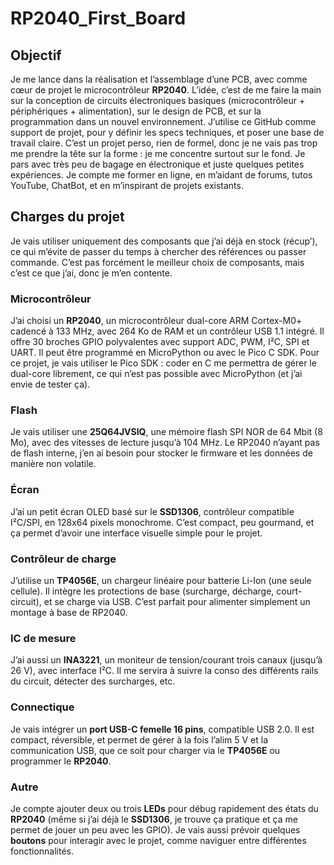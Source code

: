 # RP2040_First_Board

## Objectif

Je me lance dans la réalisation et l’assemblage d’une PCB, avec comme cœur de projet le microcontrôleur **RP2040**. L’idée, c’est de me faire la main sur la conception de circuits électroniques basiques (microcontrôleur + périphériques + alimentation), sur le design de PCB, et sur la programmation dans un nouvel environnement. J’utilise ce GitHub comme support de projet, pour y définir les specs techniques, et poser une base de travail claire. C’est un projet perso, rien de formel, donc je ne vais pas trop me prendre la tête sur la forme : je me concentre surtout sur le fond. Je pars avec très peu de bagage en électronique et juste quelques petites expériences. Je compte me former en ligne, en m’aidant de forums, tutos YouTube, ChatBot, et en m’inspirant de projets existants.

## Charges du projet

Je vais utiliser uniquement des composants que j’ai déjà en stock (récup’), ce qui m’évite de passer du temps à chercher des références ou passer commande. C’est pas forcément le meilleur choix de composants, mais c’est ce que j’ai, donc je m’en contente.

### Microcontrôleur

J’ai choisi un **RP2040**, un microcontrôleur dual-core ARM Cortex-M0+ cadencé à 133 MHz, avec 264 Ko de RAM et un contrôleur USB 1.1 intégré. Il offre 30 broches GPIO polyvalentes avec support ADC, PWM, I²C, SPI et UART. Il peut être programmé en MicroPython ou avec le Pico C SDK. Pour ce projet, je vais utiliser le Pico SDK : coder en C me permettra de gérer le dual-core librement, ce qui n’est pas possible avec MicroPython (et j’ai envie de tester ça).

### Flash

Je vais utiliser une **25Q64JVSIQ**, une mémoire flash SPI NOR de 64 Mbit (8 Mo), avec des vitesses de lecture jusqu’à 104 MHz. Le RP2040 n’ayant pas de flash interne, j’en ai besoin pour stocker le firmware et les données de manière non volatile.

### Écran

J’ai un petit écran OLED basé sur le **SSD1306**, contrôleur compatible I²C/SPI, en 128x64 pixels monochrome. C’est compact, peu gourmand, et ça permet d’avoir une interface visuelle simple pour le projet.

### Contrôleur de charge

J’utilise un **TP4056E**, un chargeur linéaire pour batterie Li-Ion (une seule cellule). Il intègre les protections de base (surcharge, décharge, court-circuit), et se charge via USB. C’est parfait pour alimenter simplement un montage à base de RP2040.

### IC de mesure

J’ai aussi un **INA3221**, un moniteur de tension/courant trois canaux (jusqu’à 26 V), avec interface I²C. Il me servira à suivre la conso des différents rails du circuit, détecter des surcharges, etc.

### Connectique

Je vais intégrer un **port USB-C femelle 16 pins**, compatible USB 2.0. Il est compact, réversible, et permet de gérer à la fois l’alim 5 V et la communication USB, que ce soit pour charger via le **TP4056E** ou programmer le **RP2040**.

### Autre

Je compte ajouter deux ou trois **LEDs** pour débug rapidement des états du **RP2040** (même si j’ai déjà le **SSD1306**, je trouve ça pratique et ça me permet de jouer un peu avec les GPIO). Je vais aussi prévoir quelques **boutons** pour interagir avec le projet, comme naviguer entre différentes fonctionnalités.
